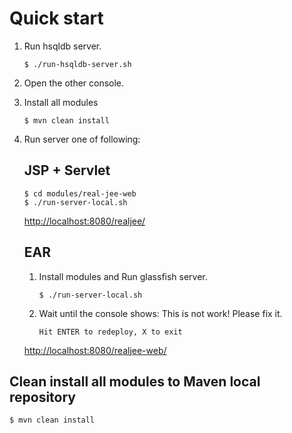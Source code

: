 Quick start
===

1. Run hsqldb server.

	```
	$ ./run-hsqldb-server.sh
	```

1. Open the other console.

1. Install all modules

	```
	$ mvn clean install
	```

1. Run server one of following:

	JSP + Servlet
	--- 
	
	```
	$ cd modules/real-jee-web
	$ ./run-server-local.sh
	```

	[http://localhost:8080/realjee/](http://localhost:8080/realjee/)


	EAR
	---

	1. Install modules and Run glassfish server.

		```
		$ ./run-server-local.sh
		```
	
	1. Wait until the console shows: This is not work!  Please fix it.

		```
		Hit ENTER to redeploy, X to exit
		```	

	[http://localhost:8080/realjee-web/](http://localhost:8080/realjee-web/)



Clean install all modules to Maven local repository
---

	$ mvn clean install

